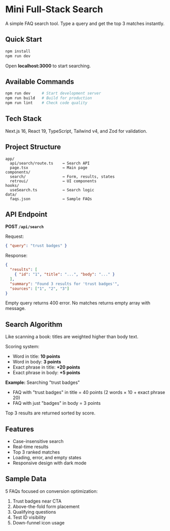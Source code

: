 # Mini Full-Stack Search

A simple FAQ search tool. Type a query and get the top 3 matches instantly.

## Quick Start

```bash
npm install
npm run dev
```

Open **localhost:3000** to start searching.

## Available Commands

```bash
npm run dev     # Start development server
npm run build   # Build for production
npm run lint    # Check code quality
```

## Tech Stack

Next.js 16, React 19, TypeScript, Tailwind v4, and Zod for validation.

## Project Structure

```
app/
  api/search/route.ts    → Search API
  page.tsx               → Main page
components/
  search/                → Form, results, states
  retroui/               → UI components
hooks/
  useSearch.ts           → Search logic
data/
  faqs.json              → Sample FAQs
```

## API Endpoint

**POST `/api/search`**

Request:
```json
{ "query": "trust badges" }
```

Response:
```json
{
  "results": [
    { "id": "1", "title": "...", "body": "..." }
  ],
  "summary": "Found 3 results for 'trust badges'",
  "sources": ["1", "2", "3"]
}
```

Empty query returns 400 error. No matches returns empty array with message.

## Search Algorithm

Like scanning a book: titles are weighted higher than body text.

Scoring system:

- Word in title: **10 points**
- Word in body: **3 points**
- Exact phrase in title: **+20 points**
- Exact phrase in body: **+5 points**

**Example:** Searching "trust badges"
- FAQ with "trust badges" in title = 40 points (2 words × 10 + exact phrase 20)
- FAQ with just "badges" in body = 3 points

Top 3 results are returned sorted by score.

## Features

- Case-insensitive search
- Real-time results
- Top 3 ranked matches
- Loading, error, and empty states
- Responsive design with dark mode

## Sample Data

5 FAQs focused on conversion optimization:
1. Trust badges near CTA
2. Above-the-fold form placement
3. Qualifying questions
4. Test ID visibility
5. Down-funnel icon usage
